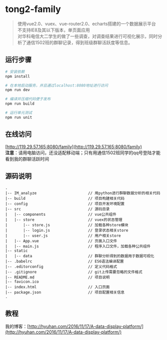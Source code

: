 # tong2-family

> 使用vue2.0、vuex、vue-router2.0、echarts搭建的一个数据展示平台   
> 不支持IE8及其以下版本，单页面应用      
> 对华科电信大二学生的做了一些调查，对调查结果进行可视化展示，同时分析了通信1502班的群聊记录，得到班级群聊活跃度等信息。

## 运行步骤

``` bash
# 安装依赖
npm install

# 在本地启动服务，并且通过localhost:8080地址进行访问
npm run dev

# 编译并压缩代码便于发布
npm run build

# 运行单元测试
npm run unit
``` 

## 在线访问
[http://119.29.57.165:8080/family](http://119.29.57.165:8080/family)   
**注意**：请用电脑访问，还没适配移动端；只有用通信1502班同学的qq号登陆才能看到我的群聊活跃时间

## 源码说明
```
.
|-- IM_analyze                       // 用python进行群聊数据分析的相关代码
|-- build                            // 项目构建相关代码
|-- config                           // 项目开发环境配置
|-- src                              // 源码目录                     
|   |-- components                   // vue公共组件
|   |-- store                        // vuex的状态管理
|       |-- store.js                 // 加载各种store模块
|       |-- login.js                 // 登录状态相关store
|       |-- user.js                  // 用户相关store
|   |-- App.vue                      // 页面入口文件
|   |-- main.js                      // 程序入口文件，加载各种公共组件
|-- static
|   |-- data                         // 群聊分析得到的数据用于数据可视化
|-- .babelrc                         // ES6语法编译配置
|-- .editorconfig                    // 定义代码格式
|-- .gitignore                       // git上传需要忽略的文件格式
|-- README.md                        // 项目说明
|-- favicon.ico 
|-- index.html                       // 入口页面
|-- package.json                     // 项目配置相关信息
.
```

## 教程
我的博客：[http://hyuhan.com/2016/11/17/A-data-display-platform/](http://hyuhan.com/2016/11/17/A-data-display-platform/)

